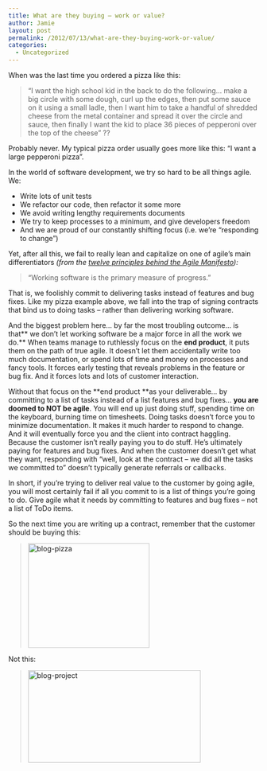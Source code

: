 ```yaml
---
title: What are they buying – work or value?
author: Jamie
layout: post
permalink: /2012/07/13/what-are-they-buying-work-or-value/
categories:
  - Uncategorized
---
```

When was the last time you ordered a pizza like this:

> “I want the high school kid in the back to do the following… make a big circle with some dough, curl up the edges, then put some sauce on it using a small ladle, then I want him to take a handful of shredded cheese from the metal container and spread it over the circle and sauce, then finally I want the kid to place 36 pieces of pepperoni over the top of the cheese” ??

Probably never. My typical pizza order usually goes more like this: “I want a large pepperoni pizza”.

In the world of software development, we try so hard to be all things agile. We:

  * Write lots of unit tests
  * We refactor our code, then refactor it some more
  * We avoid writing lengthy requirements documents
  * We try to keep processes to a minimum, and give developers freedom
  * And we are proud of our constantly shifting focus (i.e. we’re “responding to change”)

Yet, after all this, we fail to really lean and capitalize on one of agile’s main differentiators *(from the *<a href="http://agilemanifesto.org/principles.html" target="_blank"><em>twelve principles behind the Agile Manifesto</em></a>*):*

> “Working software is the primary measure of progress.”

That is, we foolishly commit to delivering tasks instead of features and bug fixes. Like my pizza example above, we fall into the trap of signing contracts that bind us to doing tasks – rather than delivering working software.

And the biggest problem here… by far the most troubling outcome… is that** we don’t let working software be a major force in all the work we do.** When teams manage to ruthlessly focus on the **end product**, it puts them on the path of true agile. It doesn’t let them accidentally write too much documentation, or spend lots of time and money on processes and fancy tools. It forces early testing that reveals problems in the feature or bug fix. And it forces lots and lots of customer interaction.

Without that focus on the **end product **as your deliverable… by committing to a list of tasks instead of a list features and bug fixes… **you are doomed to NOT be agile**. You will end up just doing stuff, spending time on the keyboard, burning time on timesheets. Doing tasks doesn’t force you to minimize documentation. It makes it much harder to respond to change. And it will eventually force you and the client into contract haggling. Because the customer isn’t really paying you to do stuff. He’s ultimately paying for features and bug fixes. And when the customer doesn’t get what they want, responding with “well, look at the contract &#8211; we did all the tasks we committed to” doesn’t typically generate referrals or callbacks.

In short, if you’re trying to deliver real value to the customer by going agile, you will most certainly fail if all you commit to is a list of things you’re going to do. Give agile what it needs by committing to features and bug fixes – not a list of ToDo items.

So the next time you are writing up a contract, remember that the customer should be buying this:

> [<img style="background-image: none; padding-left: 0; padding-right: 0; display: inline; padding-top: 0; border: 0;" title="blog-pizza" src="http://geekswithblogs.net/images/geekswithblogs_net/jkurtz/Windows-Live-Writer/fde9c8816936_13ED1/blog-pizza_thumb.jpg" alt="blog-pizza" width="244" height="210" border="0" />][1]

Not this:

> [<img style="background-image: none; padding-left: 0; padding-right: 0; display: inline; padding-top: 0; border: 0;" title="blog-project" src="http://geekswithblogs.net/images/geekswithblogs_net/jkurtz/Windows-Live-Writer/fde9c8816936_13ED1/blog-project_thumb_1.png" alt="blog-project" width="347" height="186" border="0" />][2]

<img src="http://geekswithblogs.net/jkurtz/aggbug/150040.aspx" alt="" width="1" height="1" />

 [1]: http://geekswithblogs.net/images/geekswithblogs_net/jkurtz/Windows-Live-Writer/fde9c8816936_13ED1/blog-pizza_2.jpg
 [2]: http://geekswithblogs.net/images/geekswithblogs_net/jkurtz/Windows-Live-Writer/fde9c8816936_13ED1/blog-project_4.png